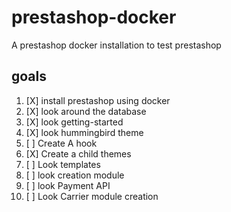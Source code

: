# prestashop-docker
A prestashop docker installation to test prestashop

## goals
1. [X] install prestashop using docker
2. [X] look around the database
3. [X] look getting-started
4. [X] look hummingbird theme
5. [ ] Create A hook
6. [X] Create a child themes
7. [ ] Look templates
8. [ ] look creation module
9. [ ] look Payment API
10. [ ] Look Carrier module creation